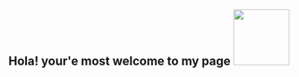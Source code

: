 ## Hola! your'e most welcome to my page <img src="https://www.pinterest.com/pin/730849845752402813/" width="100px"> ##



